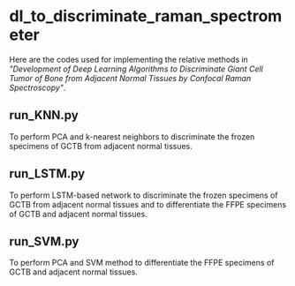 # dl_to_discriminate_raman_spectrometer
Here are the codes used for implementing the relative methods in *"Development of Deep Learning Algorithms to Discriminate Giant Cell Tumor of Bone from Adjacent Normal Tissues by Confocal Raman Spectroscopy"*.
## run_KNN.py
To perform PCA and k-nearest neighbors to discriminate the frozen specimens of GCTB from adjacent normal tissues.
## run_LSTM.py
To perform LSTM-based network to discriminate the frozen specimens of GCTB from adjacent normal tissues and to differentiate the FFPE specimens of GCTB and adjacent normal tissues.
## run_SVM.py 
To perform PCA and SVM method to differentiate the FFPE specimens of GCTB and adjacent normal tissues.
